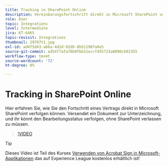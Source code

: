 ```yaml
---
title: Tracking in SharePoint Online
description: Vereinbarungsfortschritt direkt in Microsoft SharePoint verfolgen
role: User
topic: Integrations
level: Intermediate
jira: KT-6465
topic-revisit: Integrations
thumbnail: 29767t1.jpg
exl-id: ad4f5d43-ab6a-4d2d-92d6-8b51198fa0e5
source-git-commit: ad54f7afa78b0fbb31eccf455723a8890cb92355
workflow-type: tm+mt
source-wordcount: '72'
ht-degree: 0%

---
```


# Tracking in SharePoint Online

Hier erfahren Sie, wie Sie den Fortschritt eines Vertrags direkt in Microsoft SharePoint verfolgen können. Versendet ein Dokument zur Unterzeichnung, und ihr könnt den Bearbeitungsstatus verfolgen, ohne SharePoint verlassen zu müssen.

>[!VIDEO](https://video.tv.adobe.com/v/29767t1?quality=12&learn=on&hidetitle=true)

>[!TIP]
>
>Dieses Video ist Teil des Kurses [Verwenden von Acrobat Sign in Microsoft-Applikationen](https://experienceleague.adobe.com/?recommended=Sign-U-1-2020.2) das auf Experience League kostenlos erhältlich ist!
